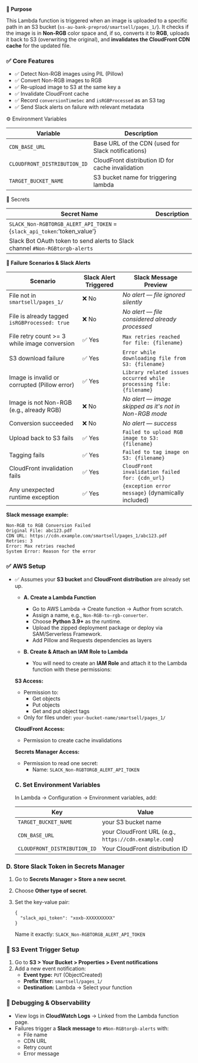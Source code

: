 **📌 Purpose**

This Lambda function is triggered when an image is uploaded to a specific path in an S3 bucket (`ss-au-bank-preprod/smartsell/pages_1/`). It checks if the image is in **Non-RGB** color space and, if so, converts it to **RGB**, uploads it back to S3 (overwriting the original), and **invalidates the CloudFront CDN cache** for the updated file.

### ✅ Core Features

- ✅ Detect Non-RGB images using PIL (Pillow)
- ✅ Convert Non-RGB images to RGB
- ✅ Re-upload image to S3 at the same key a
- ✅ Invalidate CloudFront cache
- ✅ Record `conversionTimeSec` and `isRGBProcessed` as an S3 tag
- ✅ Send Slack alerts on failure with relevant metadata

⚙️ Environment Variables

| Variable | Description |
| --- | --- |
| `CDN_BASE_URL` | Base URL of the CDN (used for Slack notifications) |
| `CLOUDFRONT_DISTRIBUTION_ID` | CloudFront distribution ID for cache invalidation |
| `TARGET_BUCKET_NAME` | S3 bucket name for triggering lambda |

🔐 Secrets

| Secret Name | Description |
| --- | --- |
| `SLACK_Non-RGBTORGB_ALERT_API_TOKEN`  = {`slack_api_token`:’token_value’} |
 | Slack Bot OAuth token to send alerts to Slack channel `#Non-RGBtorgb-alerts` |

**🚨 Failure Scenarios & Slack Alerts**

| **Scenario** | **Slack Alert Triggered** | **Slack Message Preview** |
| --- | --- | --- |
| File not in `smartsell/pages_1/` | ❌ No | *No alert — file ignored silently* |
| File is already tagged `isRGBProcessed: true` | ❌ No | *No alert — file considered already processed* |
| File retry count >= 3 while image conversion | ✅ Yes | `Max retries reached for file: {filename}` |
| S3 download failure | ✅ Yes | `Error while downloading file from S3: {filename}` |
| Image is invalid or corrupted (Pillow error) | ✅ Yes | `Library related issues occurred while processing file: {filename}` |
| Image is not Non-RGB (e.g., already RGB) | ❌ No | *No alert — image skipped as it's not in Non-RGB mode* |
| Conversion succeeded | ❌ No | *No alert — success* |
| Upload back to S3 fails | ✅ Yes | `Failed to upload RGB image to S3: {filename}` |
| Tagging fails | ✅ Yes | `Failed to tag image on S3: {filename}` |
| CloudFront invalidation fails | ✅ Yes | `CloudFront invalidation failed for: {cdn_url}` |
| Any unexpected runtime exception | ✅ Yes | `{exception error message}` (dynamically included) |

**Slack message example:**

```
Non-RGB to RGB Conversion Failed
Original File: abc123.pdf
CDN URL: https://cdn.example.com/smartsell/pages_1/abc123.pdf
Retries: 3
Error: Max retries reached
System Error: Reason for the error

```

### ✅ AWS Setup

- ✅ Assumes your **S3 bucket** and **CloudFront distribution** are already set up.
    - **A. Create a Lambda Function**
        - Go to AWS Lambda → Create function → Author from scratch.
        - Assign a name, e.g., `Non-RGB-to-rgb-converter`.
        - Choose **Python 3.9+** as the runtime.
        - Upload the zipped deployment package or deploy via SAM/Serverless Framework.
        - Add Pillow and Requests dependencies as layers
        
    - **B. Create & Attach an IAM Role to Lambda**
        - You will need to create an **IAM Role** and attach it to the Lambda function with these permissions:
    
    **S3 Access:**
    
    - Permission to:
        - Get objects
        - Put objects
        - Get and put object tags
    - Only for files under: `your-bucket-name/smartsell/pages_1/`
    
    **CloudFront Access:**
    
    - Permission to create cache invalidations
    
    **Secrets Manager Access:**
    
    - Permission to read one secret:
        - Name: `SLACK_Non-RGBTORGB_ALERT_API_TOKEN`
    
    ### C. Set Environment Variables
    
    In Lambda → Configuration → Environment variables, add:
    
    | Key | Value |
    | --- | --- |
    | `TARGET_BUCKET_NAME` | your S3 bucket name |
    | `CDN_BASE_URL` | your CloudFront URL (e.g., `https://cdn.example.com`) |
    | `CLOUDFRONT_DISTRIBUTION_ID` | Your CloudFront distribution ID |

### D. Store Slack Token in Secrets Manager

1. Go to **Secrets Manager > Store a new secret**.
2. Choose **Other type of secret**.
3. Set the key-value pair:
    
    ```
    {
      "slack_api_token": "xoxb-XXXXXXXXXX"
    }
    ```
    
    Name it exactly: `SLACK_Non-RGBTORGB_ALERT_API_TOKEN`
    

### 🔁 S3 Event Trigger Setup

1. Go to **S3 > Your Bucket > Properties > Event notifications**
2. Add a new event notification:
    - **Event type:** `PUT` (ObjectCreated)
    - **Prefix filter:** `smartsell/pages_1/`
    - **Destination:** Lambda → Select your function

### 🧪 Debugging & Observability

- View logs in **CloudWatch Logs** → Linked from the Lambda function page.
- Failures trigger a **Slack message** to `#Non-RGBtorgb-alerts` with:
    - File name
    - CDN URL
    - Retry count
    - Error message


